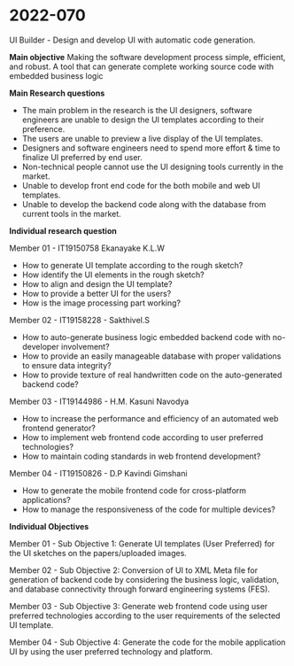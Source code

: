 # 2022-070

UI Builder - Design and develop UI with automatic code generation.

**Main objective**
Making the software development process simple, efficient, and robust.
A tool that can generate complete working source code with embedded business logic

**Main Research questions**
* The main problem in the research is the UI designers, software engineers are unable to design the UI templates according to their preference.
* The users are unable to preview a live display of the UI templates.
* Designers and software engineers need to spend more effort & time to finalize UI preferred by end user.
* Non-technical people cannot use the UI designing tools currently in the market.
* Unable to develop front end code for the both mobile and web UI templates.
* Unable to develop the backend code along with the database from current tools in the market.

**Individual research question**

Member 01 - IT19150758 Ekanayake K.L.W
* How to generate UI template according to the rough sketch?
* How identify the UI elements in the rough sketch?
* How to align and design the UI template?
* How to provide a better UI for the users?
* How is the image processing part working?

Member 02 - IT19158228 - Sakthivel.S
* How to auto-generate business logic embedded backend code with no-developer involvement?
* How to provide an easily manageable database with proper validations to ensure data integrity?
* How to provide texture of real handwritten code on the auto-generated backend code?

Member 03 - IT19144986 - H.M. Kasuni Navodya
* How to increase the performance and efficiency of an automated web frontend generator?
* How to implement web frontend code according to user preferred technologies?
* How to maintain coding standards in web frontend development?

Member 04 - IT19150826 - D.P Kavindi Gimshani
* How to generate the mobile frontend code for cross-platform applications?
* How to manage the responsiveness of the code for multiple devices?

**Individual Objectives**

Member 01 - Sub Objective 1:
Generate UI templates (User Preferred) for the UI sketches on the papers/uploaded images.

Member 02 - Sub Objective 2:
Conversion of UI to XML Meta file for generation of backend code by considering the business logic, validation, and database connectivity through forward engineering systems (FES).

Member 03 - Sub Objective 3:
Generate web frontend code using user preferred technologies according to the user requirements of the selected UI template.

Member 04 - Sub Objective 4:
Generate the code for the mobile application UI by using the user preferred technology and platform.


